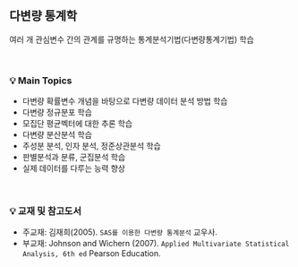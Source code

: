 ## 다변량 통계학

여러 개 관심변수 간의 관계를 규명하는 통계분석기법(다변량통계기법) 학습

<br>

### 💡 Main Topics

 - 다변량 확률변수 개념을 바탕으로 다변량 데이터 분석 방법 학습
 - 다변량 정규분포 학습 
 - 모집단 평균벡터에 대한 추론 학습 
 - 다변량 분산분석 학습 
 - 주성분 분석, 인자 분석, 정준상관분석 학습 
 - 판별분석과 분류, 군집분석 학습 
 - 실제 데이터를 다루는 능력 향상

<br>

### 💡 교재 및 참고도서

   - 주교재: 김재희(2005). `SAS를 이용한 다변량 통계분석` 교우사.
   - 부교재: Johnson and Wichern (2007). `Applied Multivariate Statistical Analysis, 6th ed` Pearson Education. 
  

